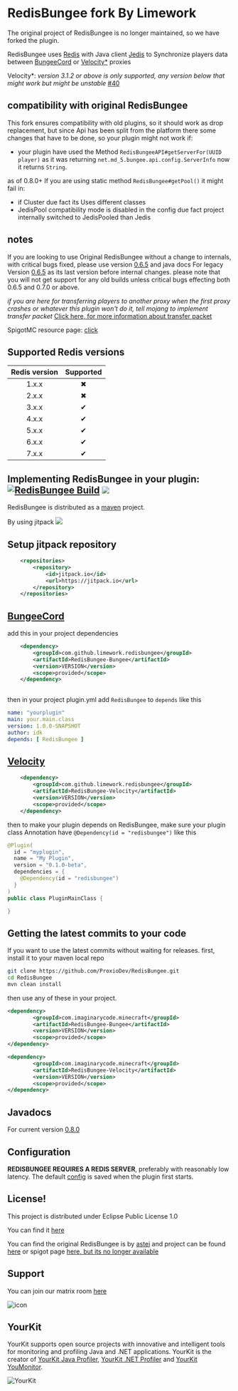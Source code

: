 # RedisBungee fork By Limework
The original project of RedisBungee is no longer maintained, so we have forked the plugin.

RedisBungee uses [Redis](https://redis.io) with Java client [Jedis](https://github.com/redis/jedis/) 
to Synchronize players data between [BungeeCord](https://github.com/SpigotMC/BungeeCord) or [Velocity*](https://github.com/PaperMC/Velocity) proxies

Velocity*: *version 3.1.2 or above is only supported, any version below that might work but might be unstable* [#40](https://github.com/ProxioDev/RedisBungee/pull/40)

## compatibility with original RedisBungee
This fork ensures compatibility with old plugins, so it should work as drop replacement,
but since Api has been split from the platform there some changes that have to be done, so your plugin might not work if:

* your plugin have used the Method `RedisBungeeAPI#getServerFor(UUID player)` as it was returning `net.md_5.bungee.api.config.ServerInfo`
now it returns `String`.

as of 0.8.0+ If you are using static method `RedisBungee#getPool()` it might fail in:
* if Cluster due fact its Uses different classes
* JedisPool compatibility mode is disabled in the config due fact project internally switched to JedisPooled than Jedis

## notes
If you are looking to use Original RedisBungee without a change to internals,
with critical bugs fixed, please use version [0.6.5](https://github.com/ProxioDev/RedisBungee/releases/tag/0.6.5) and java docs For legacy Version [0.6.5](https://proxiodev.github.io/RedisBungee-JavaDocs/0.6.5-SNAPSHOT/)
as its last version before internal changes. please note that you will not get support for any old builds unless critical bugs effecting both  0.6.5 and 0.7.0 or above.

*if you are here for transferring players to another proxy when the first proxy crashes or whatever this plugin won't do it, tell mojang to implement transfer packet* 
[Click here, for more information about transfer packet](https://hypixel.net/threads/why-do-we-need-transfer-packets.1390307/)

SpigotMC resource page: [click](https://www.spigotmc.org/resources/redisbungee.87700/)
## Supported Redis versions
| Redis version | Supported |
|:-------------:|:---------:|
|     1.x.x     | &#x2716;	 |
|     2.x.x     | &#x2716;	 |
|     3.x.x     | &#x2714;	 |
|     4.x.x     | &#x2714;	 |
|     5.x.x     | &#x2714;	 |
|     6.x.x     | &#x2714;  |
|     7.x.x     | &#x2714;  |


## Implementing RedisBungee in your plugin: [![RedisBungee Build](https://github.com/proxiodev/RedisBungee/actions/workflows/maven.yml/badge.svg)](https://github.com/Limework/RedisBungee/actions/workflows/maven.yml) [![](https://jitpack.io/v/limework/redisbungee.svg)](https://jitpack.io/#limework/redisbungee)

RedisBungee is distributed as a [maven](https://maven.apache.org) project.

By using jitpack [![](https://jitpack.io/v/limework/redisbungee.svg)](https://jitpack.io/#limework/redisbungee)

## Setup jitpack repository
```xml
	<repositories>
		<repository>
		    <id>jitpack.io</id>
		    <url>https://jitpack.io</url>
		</repository>
	</repositories>
```
## [BungeeCord](https://github.com/SpigotMC/BungeeCord)
add this in your project dependencies 
```xml
	<dependency>
	    <groupId>com.github.limework.redisbungee</groupId>
	    <artifactId>RedisBungee-Bungee</artifactId>
	    <version>VERSION</version>
	    <scope>provided</scope>
	</dependency>
	
```
then in your project plugin.yml add `RedisBungee` to `depends` like this
```yaml
name: "yourplugin"
main: your.main.class
version: 1.0.0-SNAPSHOT
author: idk
depends: [ RedisBungee ]
```


## [Velocity](https://github.com/PaperMC/Velocity)
```xml
	<dependency>
	    <groupId>com.github.limework.redisbungee</groupId>
	    <artifactId>RedisBungee-Velocity</artifactId>
	    <version>VERSION</version>
	    <scope>provided</scope>
	</dependency>
```
then to make your plugin depends on RedisBungee, make sure your plugin class Annotation have `@Dependency(id = "redisbungee")` like this
```java
@Plugin(
  id = "myplugin",
  name = "My Plugin",
  version = "0.1.0-beta",
  dependencies = {
    @Dependency(id = "redisbungee")
  }
)
public class PluginMainClass {

}
```
## Getting the latest commits to your code
If you want to use the latest commits without waiting for releases.
first, install it to your maven local repo
```bash
git clone https://github.com/ProxioDev/RedisBungee.git
cd RedisBungee
mvn clean install
```
then use any of these in your project.
```xml
<dependency>
        <groupId>com.imaginarycode.minecraft</groupId>
        <artifactId>RedisBungee-Bungee</artifactId>
        <version>VERSION</version>
        <scope>provided</scope>
</dependency>
```
```xml
<dependency>
        <groupId>com.imaginarycode.minecraft</groupId>
        <artifactId>RedisBungee-Velocity</artifactId>
        <version>VERSION</version>
        <scope>provided</scope>
</dependency>
```
## Javadocs

For current version [0.8.0](https://proxiodev.github.io/RedisBungee-JavaDocs/0.8.0-SNAPSHOT/) 

## Configuration

**REDISBUNGEE REQUIRES A REDIS SERVER**, preferably with reasonably low latency. The default [config](https://github.com/ProxioDev/RedisBungee/blob/develop/RedisBungee-API/src/main/resources/config.yml) is saved when the plugin first starts.

## License!

This project is distributed under Eclipse Public License 1.0

You can find it [here](https://github.com/proxiodev/RedisBungee/blob/master/LICENSE)

You can find the original RedisBungee is by [astei](https://github.com/astei) and project can be found [here](https://github.com/minecrafter/RedisBungee) or spigot page [here, but its no longer available](https://www.spigotmc.org/resources/redisbungee.13494/) 

## Support

You can join our matrix room [here](https://matrix.to/#/!zhedzmRNSZXfuOPZUB:govindas.net?via=govindas.net&via=matrix.org)

![icon](https://matrix.org/images/matrix-logo-white.svg)


## YourKit

YourKit supports open source projects with innovative and intelligent tools for monitoring and profiling Java and .NET applications. YourKit is the creator of [YourKit Java Profiler](https://www.yourkit.com/java/profiler/), [YourKit .NET Profiler](https://www.yourkit.com/.net/profiler/) and [YourKit YouMonitor](https://www.yourkit.com/youmonitor/).

![YourKit](https://www.yourkit.com/images/yklogo.png)

